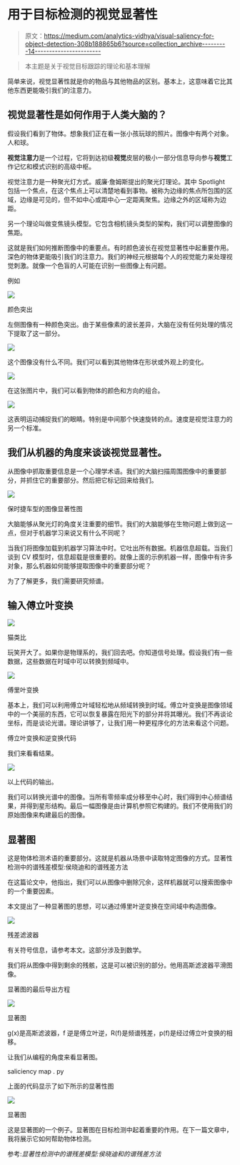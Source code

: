 # 用于目标检测的视觉显著性

> 原文：<https://medium.com/analytics-vidhya/visual-saliency-for-object-detection-308b188865b6?source=collection_archive---------14----------------------->

> 本主题是关于视觉目标跟踪的理论和基本理解

简单来说，视觉显著性就是你的物品与其他物品的区别。基本上，这意味着它比其他东西更能吸引我们的注意力。

## 视觉显著性是如何作用于人类大脑的？

假设我们看到了物体。想象我们正在看一张小孩玩球的照片。图像中有两个对象。人和球。

**视觉注意力**是一个过程，它将到达初级**视觉**皮层的极小一部分信息导向参与**视觉**工作记忆和模式识别的高级中枢。

视觉注意力是一种聚光灯方式。威廉·詹姆斯提出的聚光灯理论。其中 Spotlight 包括一个焦点，在这个焦点上可以清楚地看到事物。被称为边缘的焦点所包围的区域，边缘是可见的，但不如中心或距中心一定距离聚焦。边缘之外的区域称为边距。

另一个理论叫做变焦镜头模型。它包含相机镜头类型的架构，我们可以调整图像的焦距。

这就是我们如何推断图像中的重要点。有时颜色波长在视觉显著性中起重要作用。深色的物体更能吸引我们的注意力。我们的神经元根据每个人的视觉能力来处理视觉刺激。就像一个色盲的人可能在识别一些图像上有问题。

例如

![](img/25a6f2ca370d11a925bd157205ba5850.png)

颜色突出

左侧图像有一种颜色突出。由于某些像素的波长差异，大脑在没有任何处理的情况下提取了这一部分。

![](img/465a8ab1c2d6b1a2b9d1d06e057e7b39.png)

这个图像没有什么不同。我们可以看到其他物体在形状或外观上的变化。

![](img/b36076eafda88f297bf1fb67a3407dfc.png)

在这张图片中，我们可以看到物体的颜色和方向的组合。

![](img/8a11d321debd3d92dbffb1388bddee89.png)

这表明运动捕捉我们的眼睛。特别是中间那个快速旋转的点。速度是视觉注意力的另一个标准。

## 我们从机器的角度来谈谈视觉显著性。

从图像中抓取重要信息是一个心理学术语。我们的大脑扫描周围图像中的重要部分，并抓住它的重要部分。然后把它标记回来给我们。

![](img/cdb968cf0215449d2b862d65341d5399.png)

保时捷车型的图像显著性图

大脑能够从聚光灯的角度关注重要的细节。我们的大脑能够在生物问题上做到这一点，但对于机器学习来说又有什么不同呢？

当我们将图像加载到机器学习算法中时。它吐出所有数据。机器信息超载。当我们谈到 CV 模型时，信息超载是很重要的。就像上面的示例机器一样，图像中有许多对象，那么机器如何能够提取图像中的重要部分呢？

为了了解更多，我们需要研究频谱。

## 输入傅立叶变换

![](img/35d5c7056e3c0dfb96a254102b3bfa77.png)

猫类比

玩笑开大了。如果你是物理系的，我们回去吧。你知道信号处理。假设我们有一些数据，这些数据在时域中可以转换到频域中。

![](img/4f9ea318375dd190f77859586c94cf9f.png)

傅里叶变换

基本上，我们可以利用傅立叶域轻松地从频域转换到时域。傅立叶变换是图像领域中的一个美丽的东西，它可以恢复暴露在阳光下的部分并将其曝光。我们不再谈论坐标，而是谈论光谱。理论讲够了，让我们用一种更程序化的方法来看这个问题。

傅立叶变换和逆变换代码

我们来看看结果。

![](img/e3ddc0a671210cbf1a854afb47683fa8.png)

以上代码的输出。

我们可以转换光谱中的图像。当所有零频率成分移至中心时，我们得到中心频谱结果，并得到星形结构。最后一幅图像是由计算机参照它构建的。我们不使用我们的原始图像来构建最后的图像。

## 显著图

这是物体检测术语的重要部分。这就是机器从场景中读取特定图像的方式。显著性检测中的谱残差模型:侯晓迪和的谱残差方法

在这篇论文中，他指出，我们可以从图像中删除冗余，这样机器就可以搜索图像中的一个重要因素。

本文提出了一种显著图的思想，可以通过傅里叶逆变换在空间域中构造图像。

![](img/445b894b54137b1198c442bf1a8c5564.png)

残差滤波器

有关符号信息，请参考本文。这部分涉及到数学。

我们将从图像中得到剩余的残骸，这是可以被识别的部分。他用高斯滤波器平滑图像。

显著图的最后导出方程

![](img/a33867bf6578e4dc7b89d577973ded78.png)

显著图

g(x)是高斯滤波器，f 逆是傅立叶逆，R(f)是频谱残差，p(f)是经过傅立叶变换的相移。

让我们从编程的角度来看显著图。

saliciency map . py

上面的代码显示了如下所示的显著性图

![](img/61cde9d923383f606e9b1658bc55e27c.png)

显著图

这是显著图的一个例子。显著图在目标检测中起着重要的作用。在下一篇文章中，我将展示它如何帮助物体检测。

参考:*显著性检测中的谱残差模型:侯晓迪和的谱残差方法*